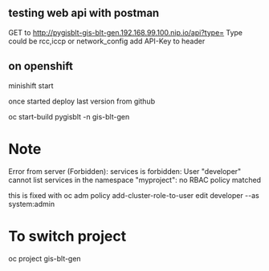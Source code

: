 ## testing web api with postman
GET to http://pygisblt-gis-blt-gen.192.168.99.100.nip.io/api?type=
Type could be rcc,iccp or network_config
add API-Key to header

## on openshift
minishift start

once started deploy last version from github

oc start-build pygisblt -n gis-blt-gen

# Note
Error from server (Forbidden): services is forbidden: User "developer" cannot list services in the namespace "myproject": no RBAC policy matched

this is fixed with 
oc adm policy add-cluster-role-to-user edit developer --as system:admin

# To switch project
oc project gis-blt-gen